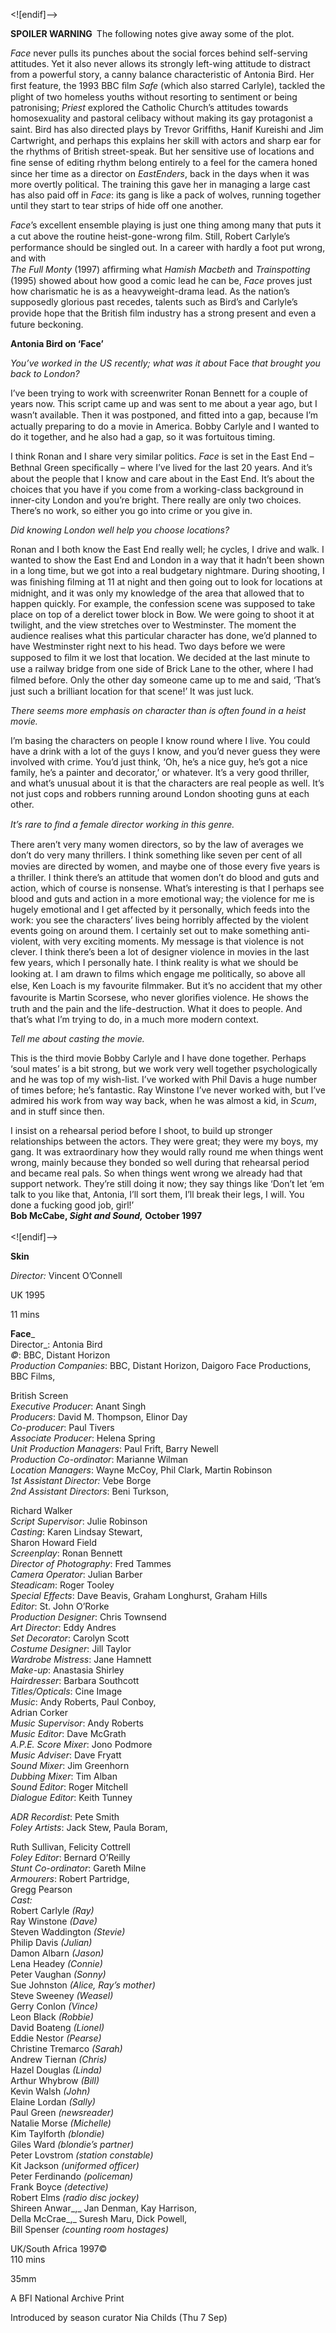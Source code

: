 

<![endif]-->

**SPOILER WARNING** The following notes give away some of the plot.

_Face_ never pulls its punches about the social forces behind self-serving attitudes. Yet it also never allows its strongly left-wing attitude to distract from a powerful story, a canny balance characteristic of Antonia Bird. Her ﬁrst feature, the 1993 BBC ﬁlm _Safe_ (which also starred Carlyle), tackled the plight of two homeless youths without resorting to sentiment or being patronising; _Priest_ explored the Catholic Church’s attitudes towards homosexuality and pastoral celibacy without making its gay protagonist a saint. Bird has also directed plays by Trevor Grifﬁths, Hanif Kureishi and Jim Cartwright, and perhaps this explains her skill with actors and sharp ear for the rhythms of British street-speak. But her sensitive use of locations and ﬁne sense of editing rhythm belong entirely to a feel for the camera honed since her time as a director on _EastEnders_, back in the days when it was more overtly political. The training this gave her in managing a large cast has also paid off in _Face_: its gang is like a pack of wolves, running together until they start to tear strips of hide off one another.

_Face_’s excellent ensemble playing is just one thing among many that puts it a cut above the routine heist-gone-wrong ﬁlm. Still, Robert Carlyle’s performance should be singled out. In a career with hardly a foot put wrong, and with  
_The Full Monty_ (1997) afﬁrming what _Hamish Macbeth_ and _Trainspotting_ (1995) showed about how good a comic lead he can be, _Face_ proves just how charismatic he is as a heavyweight-drama lead. As the nation’s supposedly glorious past recedes, talents such as Bird’s and Carlyle’s provide hope that the British ﬁlm industry has a strong present and even a future beckoning.

**Antonia Bird on ‘Face’**

_You’ve worked in the US recently; what was it about_ Face _that brought you back to London?_

I’ve been trying to work with screenwriter Ronan Bennett for a couple of years now. This script came up and was sent to me about a year ago, but I wasn’t available. Then it was postponed, and ﬁtted into a gap, because I’m actually preparing to do a movie in America. Bobby Carlyle and I wanted to do it together, and he also had a gap, so it was fortuitous timing.

I think Ronan and I share very similar politics. _Face_ is set in the East End – Bethnal Green speciﬁcally – where I’ve lived for the last 20 years. And it’s about the people that I know and care about in the East End. It’s about the choices that you have if you come from a working-class background in inner-city London and you’re bright. There really are only two choices. There’s no work, so either you go into crime or you give in.

_Did knowing London well help you choose locations?_

Ronan and I both know the East End really well; he cycles, I drive and walk. I wanted to show the East End and London in a way that it hadn’t been shown in a long time, but we got into a real budgetary nightmare. During shooting, I was ﬁnishing ﬁlming at 11 at night and then going out to look for locations at midnight, and it was only my knowledge of the area that allowed that to happen quickly. For example, the confession scene was supposed to take place on top of a derelict tower block in Bow. We were going to shoot it at twilight, and the view stretches over to Westminster. The moment the audience realises what this particular character has done, we’d planned to have Westminster right next to his head. Two days before we were supposed to ﬁlm it we lost that location. We decided at the last minute to use a railway bridge from one side of Brick Lane to the other, where I had ﬁlmed before. Only the other day someone came up to me and said, ‘That’s just such a brilliant location for that scene!’ It was just luck.

_There seems more emphasis on character than is often found in a heist movie._

I’m basing the characters on people I know round where I live. You could have a drink with a lot of the guys I know, and you’d never guess they were involved with crime. You’d just think, ‘Oh, he’s a nice guy, he’s got a nice family, he’s a painter and decorator,’ or whatever. It’s a very good thriller, and what’s unusual about it is that the characters are real people as well. It’s not just cops and robbers running around London shooting guns at each other.

_It’s rare to ﬁnd a female director working in this genre._

There aren’t very many women directors, so by the law of averages we don’t do very many thrillers. I think something like seven per cent of all movies are directed by women, and maybe one of those every ﬁve years is a thriller. I think there’s an attitude that women don’t do blood and guts and action, which of course is nonsense. What’s interesting is that I perhaps see blood and guts and action in a more emotional way; the violence for me is hugely emotional and I get affected by it personally, which feeds into the work: you see the characters’ lives being horribly affected by the violent events going on around them. I certainly set out to make something anti-violent, with very exciting moments. My message is that violence is not clever. I think there’s been a lot of designer violence in movies in the last few years, which I personally hate. I think reality is what we should be looking at. I am drawn to ﬁlms which engage me politically, so above all else, Ken Loach is my favourite ﬁlmmaker. But it’s no accident that my other favourite is Martin Scorsese, who never gloriﬁes violence. He shows the truth and the pain and the life-destruction. What it does to people. And that’s what I’m trying to do, in a much more modern context.

_Tell me about casting the movie._

This is the third movie Bobby Carlyle and I have done together. Perhaps ‘soul mates’ is a bit strong, but we work very well together psychologically and he was top of my wish-list. I’ve worked with Phil Davis a huge number of times before; he’s fantastic. Ray Winstone I’ve never worked with, but I’ve admired his work from way way back, when he was almost a kid, in _Scum_, and in stuff since then.

I insist on a rehearsal period before I shoot, to build up stronger relationships between the actors. They were great; they were my boys, my gang. It was extraordinary how they would rally round me when things went wrong, mainly because they bonded so well during that rehearsal period and became real pals. So when things went wrong we already had that support network. They’re still doing it now; they say things like ‘Don’t let ‘em talk to you like that, Antonia, I’ll sort them, I’ll break their legs, I will. You done a fucking good job, girl!’  
**Bob McCabe, _Sight and Sound,_ October 1997**  
<br>
<![endif]-->

**Skin**

_Director:_ Vincent O’Connell

UK 1995

11 mins

**Face**_  
Director_: Antonia Bird  
_©_: BBC, Distant Horizon  
_Production Companies_: BBC, Distant Horizon, Daigoro Face Productions, BBC Films,

British Screen  
_Executive Producer_: Anant Singh  
_Producers_: David M. Thompson, Elinor Day  
_Co-producer_: Paul Tivers  
_Associate Producer_: Helena Spring  
_Unit Production Managers_: Paul Frift, Barry Newell  
_Production Co-ordinator_: Marianne Wilman  
_Location Managers_: Wayne McCoy, Phil Clark, Martin Robinson  
_1st Assistant Director:_ Vebe Borge  
_2nd Assistant Directors_: Beni Turkson,

Richard Walker  
_Script Supervisor_: Julie Robinson  
_Casting_: Karen Lindsay Stewart,  
Sharon Howard Field  
_Screenplay_: Ronan Bennett  
_Director of Photography_: Fred Tammes  
_Camera Operator_: Julian Barber  
_Steadicam_: Roger Tooley  
_Special Effects_: Dave Beavis, Graham Longhurst, Graham Hills  
_Editor_: St. John O’Rorke  
_Production Designer_: Chris Townsend  
_Art Director_: Eddy Andres  
_Set Decorator_: Carolyn Scott  
_Costume Designer_: Jill Taylor  
_Wardrobe Mistress_: Jane Hamnett  
_Make-up_: Anastasia Shirley  
_Hairdresser_: Barbara Southcott  
_Titles/Opticals_: Cine Image  
_Music_: Andy Roberts, Paul Conboy,  
Adrian Corker  
_Music Supervisor_: Andy Roberts  
_Music Editor_: Dave McGrath  
_A.P.E. Score Mixer_: Jono Podmore  
_Music Adviser_: Dave Fryatt  
_Sound Mixer_: Jim Greenhorn  
_Dubbing Mixer_: Tim Alban  
_Sound Editor_: Roger Mitchell  
_Dialogue Editor_: Keith Tunney

_ADR Recordist_: Pete Smith  
_Foley Artists_: Jack Stew, Paula Boram,

Ruth Sullivan, Felicity Cottrell  
_Foley Editor_: Bernard O’Reilly  
_Stunt Co-ordinator_: Gareth Milne  
_Armourers_: Robert Partridge,  
Gregg Pearson  
_Cast:_  
Robert Carlyle _(Ray)_  
Ray Winstone _(Dave)_  
Steven Waddington _(Stevie)_  
Philip Davis _(Julian)_  
Damon Albarn _(Jason)_  
Lena Headey _(Connie)_  
Peter Vaughan _(Sonny)_  
Sue Johnston _(Alice, Ray’s mother)_  
Steve Sweeney _(Weasel)_  
Gerry Conlon _(Vince)_  
Leon Black _(Robbie)_  
David Boateng _(Lionel)_  
Eddie Nestor _(Pearse)_  
Christine Tremarco _(Sarah)_  
Andrew Tiernan _(Chris)_  
Hazel Douglas _(Linda)_  
Arthur Whybrow _(Bill)_  
Kevin Walsh _(John)_  
Elaine Lordan _(Sally)_  
Paul Green _(newsreader)_  
Natalie Morse _(Michelle)_  
Kim Taylforth _(blondie)_  
Giles Ward _(blondie’s partner)_  
Peter Lovstrom _(station constable)_  
Kit Jackson _(uniformed officer)_  
Peter Ferdinando _(policeman)_  
Frank Boyce _(detective)_  
Robert Elms _(radio disc jockey)_  
Shireen Anwar_,_ Jan Denman, Kay Harrison,  
Della McCrae_,_  Suresh Maru, Dick Powell,  
Bill Spenser _(counting room hostages)_  

UK/South Africa 1997©  
110 mins

35mm

A BFI National Archive Print

Introduced by season curator Nia Childs (Thu 7 Sep)
<!--stackedit_data:
eyJoaXN0b3J5IjpbLTEzNDY4MzQ2MDZdfQ==
-->